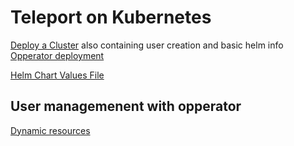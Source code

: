 # Teleport on Kubernetes
[Deploy a Cluster](https://goteleport.com/docs/deploy-a-cluster/helm-deployments/kubernetes-cluster/)
also containing user creation and basic helm info
[Opperator deployment](https://goteleport.com/docs/management/dynamic-resources/teleport-operator-helm/)

[Helm Chart Values File](https://github.com/gravitational/teleport/blob/master/examples/chart/teleport-cluster/values.yaml)

## User managemenent with opperator
[Dynamic resources](https://goteleport.com/docs/management/dynamic-resources/user-and-role/#write-role-manifests)
